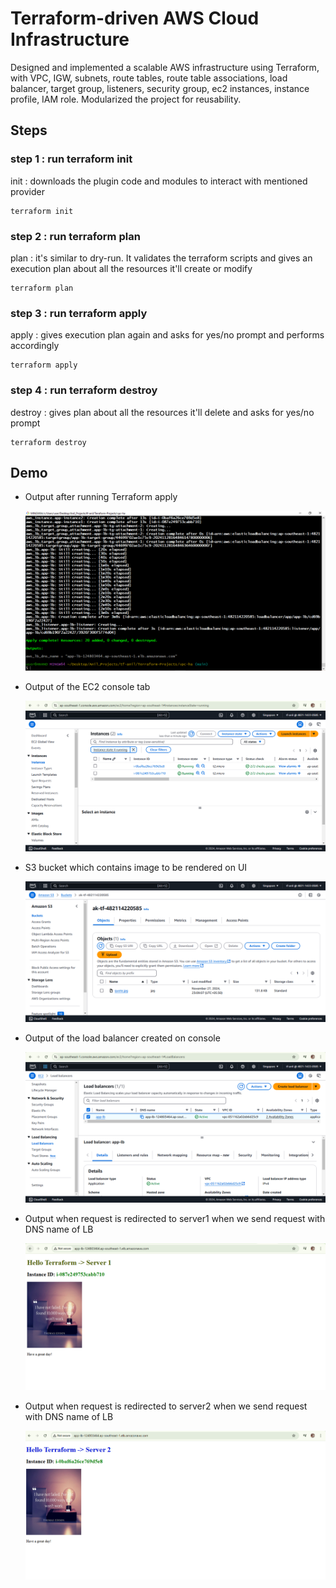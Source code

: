 # Terraform-driven AWS Cloud Infrastructure 

Designed and implemented a scalable AWS infrastructure using Terraform, with VPC, IGW, subnets, route tables, route table associations, load balancer, target group, listeners, security group, ec2 instances, instance profile, IAM role. Modularized the project for reusability.

## Steps

### step 1 : run terraform init

init : downloads the plugin code and modules to interact with mentioned provider

```
terraform init 
```

### step 2 : run terraform plan 

plan : it's similar to dry-run. It validates the terraform scripts and gives an execution plan about all the resources it'll create or modify

```
terraform plan
```

### step 3 : run terraform apply 

apply : gives execution plan again and asks for yes/no prompt and performs accordingly 

```
terraform apply
```

### step 4 : run terraform destroy 

destroy : gives plan about all the resources it'll delete and asks for yes/no prompt

```
terraform destroy
```

## Demo

- Output after running Terraform apply

    ![](./images/tf_img.PNG)

- Output of the EC2 console tab

    ![](./images/ec2_img.PNG)

- S3 bucket which contains image to be rendered on UI

    ![](./images/s3_img.PNG)

- Output of the load balancer created on console

    ![](./images/lb_img.PNG)

- Output when request is redirected to server1 when we send request with DNS name of LB

    ![](./images/server1.PNG)

- Output when request is redirected to server2 when we send request with DNS name of LB

    ![](./images/server2.PNG)

